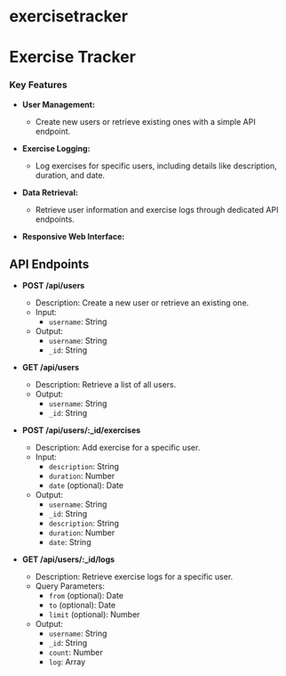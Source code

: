 # exercisetracker

# Exercise Tracker

### Key Features

- **User Management:**
  - Create new users or retrieve existing ones with a simple API endpoint.

- **Exercise Logging:**
  - Log exercises for specific users, including details like description, duration, and date.

- **Data Retrieval:**
  - Retrieve user information and exercise logs through dedicated API endpoints.

- **Responsive Web Interface:**

## API Endpoints



- **POST /api/users**
  - Description: Create a new user or retrieve an existing one.
  - Input:
    - `username`: String
  - Output:
    - `username`: String
    - `_id`: String

- **GET /api/users**
  - Description: Retrieve a list of all users.
  - Output:
    - `username`: String
    - `_id`: String

- **POST /api/users/:_id/exercises**
  - Description: Add exercise for a specific user.
  - Input:
    - `description`: String
    - `duration`: Number
    - `date` (optional): Date
  - Output:
    - `username`: String
    - `_id`: String
    - `description`: String
    - `duration`: Number
    - `date`: String

- **GET /api/users/:_id/logs**
  - Description: Retrieve exercise logs for a specific user.
  - Query Parameters:
    - `from` (optional): Date
    - `to` (optional): Date
    - `limit` (optional): Number
  - Output:
    - `username`: String
    - `_id`: String
    - `count`: Number
    - `log`: Array
